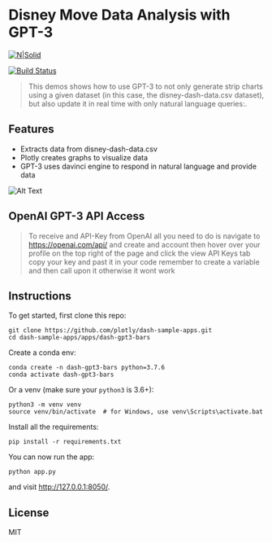 # Disney Move Data Analysis with GPT-3


[![N|Solid](https://cldup.com/dTxpPi9lDf.thumb.png)](https://nodesource.com/products/nsolid)

[![Build Status](https://travis-ci.org/joemccann/dillinger.svg?branch=master)](https://travis-ci.org/joemccann/dillinger)

>This demos shows how to use GPT-3 to not only generate strip charts using a given dataset (in this case, the disney-dash-data.csv dataset), but also update it in real time with only natural language queries:.


## Features

- Extracts data from disney-dash-data.csv
- Plotly creates graphs to visualize data
- GPT-3 uses davinci engine to respond in natural language and provide data

![Alt Text](https://media.giphy.com/media/XVlgfsCa4uyGC96OzS/giphy.gif)



## OpenAI GPT-3 API Access
>To receive and API-Key from OpenAI all you need to do is navigate to https://openai.com/api/ and create and account then hover over your profile on the top right of the page and click the view API Keys tab copy your key and past it in your code remember to create a variable and then call upon it otherwise it wont work

## Instructions

To get started, first clone this repo:
```
git clone https://github.com/plotly/dash-sample-apps.git
cd dash-sample-apps/apps/dash-gpt3-bars
```

Create a conda env:
```
conda create -n dash-gpt3-bars python=3.7.6
conda activate dash-gpt3-bars
```

Or a venv (make sure your `python3` is 3.6+):
```
python3 -m venv venv
source venv/bin/activate  # for Windows, use venv\Scripts\activate.bat
```

Install all the requirements:

```
pip install -r requirements.txt
```

You can now run the app:
```
python app.py
```

and visit http://127.0.0.1:8050/.



## License

MIT




